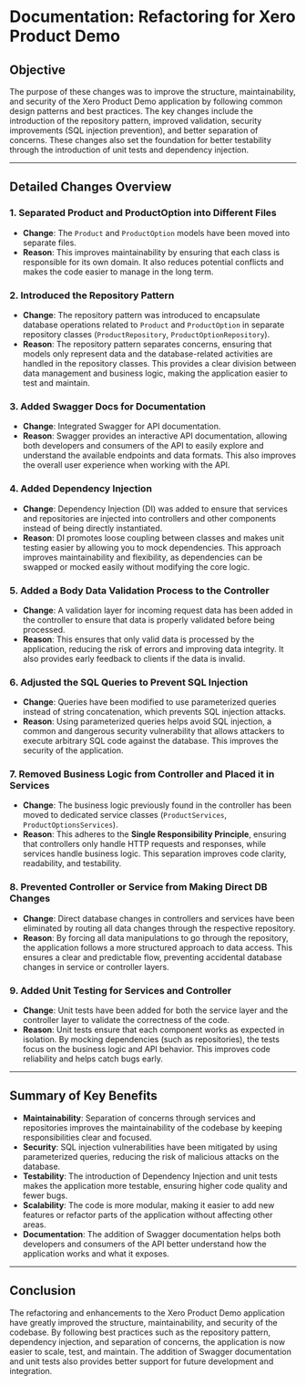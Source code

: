# Documentation: Refactoring for Xero Product Demo

## Objective
The purpose of these changes was to improve the structure, maintainability, and security of the Xero Product Demo application by following common design patterns and best practices. The key changes include the introduction of the repository pattern, improved validation, security improvements (SQL injection prevention), and better separation of concerns. These changes also set the foundation for better testability through the introduction of unit tests and dependency injection.

---

## Detailed Changes Overview

### 1. Separated Product and ProductOption into Different Files
- **Change**: The `Product` and `ProductOption` models have been moved into separate files.
- **Reason**: This improves maintainability by ensuring that each class is responsible for its own domain. It also reduces potential conflicts and makes the code easier to manage in the long term.

### 2. Introduced the Repository Pattern
- **Change**: The repository pattern was introduced to encapsulate database operations related to `Product` and `ProductOption` in separate repository classes (`ProductRepository`, `ProductOptionRepository`).
- **Reason**: The repository pattern separates concerns, ensuring that models only represent data and the database-related activities are handled in the repository classes. This provides a clear division between data management and business logic, making the application easier to test and maintain.

### 3. Added Swagger Docs for Documentation
- **Change**: Integrated Swagger for API documentation.
- **Reason**: Swagger provides an interactive API documentation, allowing both developers and consumers of the API to easily explore and understand the available endpoints and data formats. This also improves the overall user experience when working with the API.

### 4. Added Dependency Injection
- **Change**: Dependency Injection (DI) was added to ensure that services and repositories are injected into controllers and other components instead of being directly instantiated.
- **Reason**: DI promotes loose coupling between classes and makes unit testing easier by allowing you to mock dependencies. This approach improves maintainability and flexibility, as dependencies can be swapped or mocked easily without modifying the core logic.

### 5. Added a Body Data Validation Process to the Controller
- **Change**: A validation layer for incoming request data has been added in the controller to ensure that data is properly validated before being processed.
- **Reason**: This ensures that only valid data is processed by the application, reducing the risk of errors and improving data integrity. It also provides early feedback to clients if the data is invalid.

### 6. Adjusted the SQL Queries to Prevent SQL Injection
- **Change**: Queries have been modified to use parameterized queries instead of string concatenation, which prevents SQL injection attacks.
- **Reason**: Using parameterized queries helps avoid SQL injection, a common and dangerous security vulnerability that allows attackers to execute arbitrary SQL code against the database. This improves the security of the application.

### 7. Removed Business Logic from Controller and Placed it in Services
- **Change**: The business logic previously found in the controller has been moved to dedicated service classes (`ProductServices`, `ProductOptionsServices`).
- **Reason**: This adheres to the **Single Responsibility Principle**, ensuring that controllers only handle HTTP requests and responses, while services handle business logic. This separation improves code clarity, readability, and testability.

### 8. Prevented Controller or Service from Making Direct DB Changes
- **Change**: Direct database changes in controllers and services have been eliminated by routing all data changes through the respective repository.
- **Reason**: By forcing all data manipulations to go through the repository, the application follows a more structured approach to data access. This ensures a clear and predictable flow, preventing accidental database changes in service or controller layers.

### 9. Added Unit Testing for Services and Controller
- **Change**: Unit tests have been added for both the service layer and the controller layer to validate the correctness of the code.
- **Reason**: Unit tests ensure that each component works as expected in isolation. By mocking dependencies (such as repositories), the tests focus on the business logic and API behavior. This improves code reliability and helps catch bugs early.

---

## Summary of Key Benefits

- **Maintainability**: Separation of concerns through services and repositories improves the maintainability of the codebase by keeping responsibilities clear and focused.
- **Security**: SQL injection vulnerabilities have been mitigated by using parameterized queries, reducing the risk of malicious attacks on the database.
- **Testability**: The introduction of Dependency Injection and unit tests makes the application more testable, ensuring higher code quality and fewer bugs.
- **Scalability**: The code is more modular, making it easier to add new features or refactor parts of the application without affecting other areas.
- **Documentation**: The addition of Swagger documentation helps both developers and consumers of the API better understand how the application works and what it exposes.

---

## Conclusion

The refactoring and enhancements to the Xero Product Demo application have greatly improved the structure, maintainability, and security of the codebase. By following best practices such as the repository pattern, dependency injection, and separation of concerns, the application is now easier to scale, test, and maintain. The addition of Swagger documentation and unit tests also provides better support for future development and integration.

